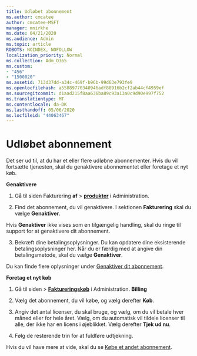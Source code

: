 ```yaml
---
title: Udløbet abonnement
ms.author: cmcatee
author: cmcatee-MSFT
manager: mnirkhe
ms.date: 04/21/2020
ms.audience: Admin
ms.topic: article
ROBOTS: NOINDEX, NOFOLLOW
localization_priority: Normal
ms.collection: Adm_O365
ms.custom:
- "456"
- "1500020"
ms.assetid: 713d37dd-a34c-469f-b96b-99d63e793fe9
ms.openlocfilehash: a55889770340946adf88916b2cf2ab44cf4959ef
ms.sourcegitcommit: d1aad215f8aa636ba89c93a13a0c9d90e997f752
ms.translationtype: MT
ms.contentlocale: da-DK
ms.lasthandoff: 05/06/2020
ms.locfileid: "44063467"
---
```

# <a name="expired-subscription"></a>Udløbet abonnement

Det ser ud til, at du har et eller flere udløbne abonnementer. Hvis du vil fortsætte tjenesten, skal du genaktivere abonnementet eller foretage et nyt køb.
  
**Genaktivere**
  
1. Gå til siden Fakturering **af** \> **[produkter](https://go.microsoft.com/fwlink/p/?linkid=842054)** i Administration.

2. Find det abonnement, du vil genaktivere. I sektionen **Fakturering** skal du vælge **Genaktiver**.

Hvis **Genaktiver** ikke vises som en tilgængelig handling, skal du ringe til support for at genaktivere dit abonnement.

3. Bekræft dine betalingsoplysninger. Du kan opdatere dine eksisterende betalingsoplysninger her. Når du er færdig med at angive din betalingsmetode, skal du vælge **Genaktiver**.

Du kan finde flere oplysninger under [Genaktiver dit abonnement](https://docs.microsoft.com/office365/admin/subscriptions-and-billing/reactivate-your-subscription).

**Foretag et nyt køb**
  
1. Gå til siden \> **[Faktureringskøb](https://go.microsoft.com/fwlink/p/?linkid=868433)** i Administration. **Billing**

2. Vælg det abonnement, du vil købe, og vælg derefter **Køb**.

3. Angiv det antal licenser, du skal bruge, og vælg, om du vil betale hver måned eller for hele året. Vælg, om du automatisk vil tildele licenser til alle, der ikke har en licens i øjeblikket. Vælg derefter **Tjek ud nu**.

4. Følg de resterende trin for at fuldføre udtjekning.

Hvis du vil have mere at vide, skal du se [Købe et andet abonnement](https://docs.microsoft.com/office365/admin/subscriptions-and-billing/buy-another-subscription).